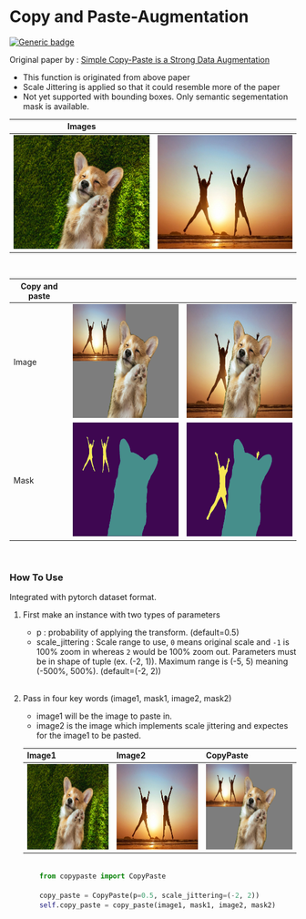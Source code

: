 # Copy and Paste-Augmentation

[![Generic badge](https://img.shields.io/badge/License-MIT-<COLOR>.svg?style=for-the-badge)](https://github.com/qubvel/segmentation_models.pytorch/blob/master/LICENSE)

Original paper by : [Simple Copy-Paste is a Strong Data Augmentation](https://arxiv.org/abs/2012.07177)


- This function is originated from above paper
- Scale Jittering is applied so that it could resemble more of the paper
- Not yet supported with bounding boxes. Only semantic segementation mask is available.

<!--Table-->

|Images||
|--|--|
|<img src="./example_images/cute_dog.jpeg" height="200" width="250">|<img src="./example_images/happy_people.jpeg" height="200" width="250">|<img src="./example_images/dog&people1.png" height="200" width="200">|

</br>

|Copy and paste|||
|--|--|--|
|Image|<img src="./example_images/dog&people1.png" height="200" width="250">|<img src="./example_images/dog&people2.png" height="200" width="250">|
|Mask|<img src="./example_images/dog&people1&mask.png" height="200" width="250">|<img src="./example_images/dog&people2&mask.png" height="200" width="250">


</br>

### How To Use

Integrated with pytorch dataset format. 

1. First make an instance with two types of parameters
    - p : probability of applying the transform. (default=0.5)
    - scale_jittering : Scale range to use, `0`  means original scale and `-1` is 100% zoom in whereas `2` would be 100% zoom out. Parameters must be in shape of tuple (ex. (-2, 1)). Maximum range is (-5, 5) meaning (-500%, 500%). (default=(-2, 2))
    
    </br>
2. Pass in four key words (image1, mask1, image2, mask2)

    - image1 will be the image to paste in.
    - image2 is the image which implements scale jittering and expectes for the image1 to be pasted.

    |Image1|Image2|CopyPaste|
    |--|--|--|
    |<img src="./example_images/cute_dog.jpeg" height="150" width="200">|<img src="./example_images/happy_people.jpeg" height="150" width="200">|<img src="./example_images/dog&people1.png" height="150" width="200">|

    ```python

        from copypaste import CopyPaste

        copy_paste = CopyPaste(p=0.5, scale_jittering=(-2, 2))
        self.copy_paste = copy_paste(image1, mask1, image2, mask2)
    ```
 

